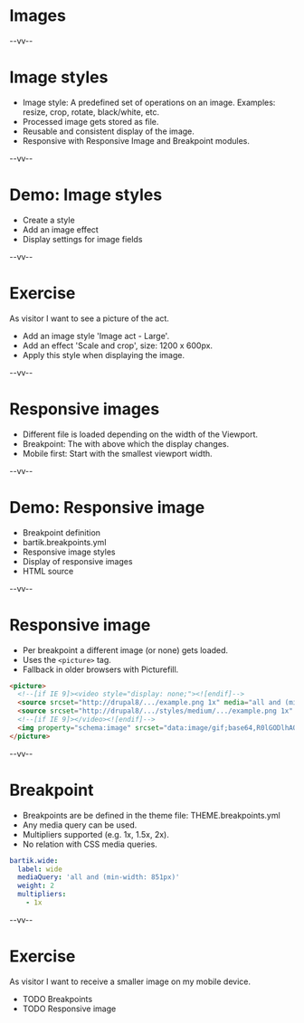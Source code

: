 # Images

--vv--

# Image styles
- Image style: A predefined set of operations on an image. Examples: resize, crop, rotate, black/white, etc.
- Processed image gets stored as file.
- Reusable and consistent display of the image.
- Responsive with Responsive Image and Breakpoint modules.

--vv--

# Demo:  Image styles
- Create a style
- Add an image effect
- Display settings for image fields

--vv--

# Exercise
As visitor I want to see a picture of the act.

- Add an image style 'Image act - Large'.
- Add an effect 'Scale and crop', size: 1200 x 600px.
- Apply this style when displaying the image.

--vv--

# Responsive images
- Different file is loaded depending on the width of the Viewport.
- Breakpoint: The with above which the display changes.
- Mobile first: Start with the smallest viewport width.

--vv--

# Demo: Responsive image
- Breakpoint definition
- bartik.breakpoints.yml
- Responsive image styles
- Display of responsive images
- HTML source

--vv--

# Responsive image
- Per breakpoint a different image (or none) gets loaded.
- Uses the `<picture>` tag.
- Fallback in older browsers with Picturefill.

```html
<picture>
  <!--[if IE 9]><video style="display: none;"><![endif]-->
  <source srcset="http://drupal8/.../example.png 1x" media="all and (min-width: 851px)" type="image/png">
  <source srcset="http://drupal8/.../styles/medium/.../example.png 1x" media="all and (min-width: 560px) and (max-width: 850px)" type="image/png">
  <!--[if IE 9]></video><![endif]-->
  <img property="schema:image" srcset="data:image/gif;base64,R0lGODlhAQ...">
</picture>
```

--vv--

# Breakpoint
- Breakpoints are be defined in the theme file: THEME.breakpoints.yml
- Any media query can be used.
- Multipliers supported (e.g. 1x, 1.5x, 2x).
- No relation with CSS media queries.
```yml
bartik.wide:
  label: wide
  mediaQuery: 'all and (min-width: 851px)'
  weight: 2
  multipliers:
    - 1x
```

--vv--

# Exercise
As visitor I want to receive a smaller image on my mobile device.

- TODO Breakpoints
- TODO Responsive image
